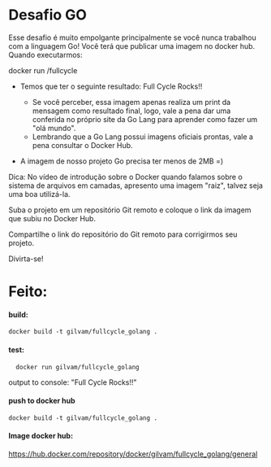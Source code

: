 # Desafio GO

Esse desafio é muito empolgante principalmente se você nunca trabalhou com a linguagem Go!
Você terá que publicar uma imagem no docker hub. Quando executarmos:

docker run <seu-user>/fullcycle

* Temos que ter o seguinte resultado: Full Cycle Rocks!!
  * Se você perceber, essa imagem apenas realiza um print da mensagem como resultado final, logo, vale a pena dar uma conferida no próprio site da Go Lang para aprender como fazer um "olá mundo". 
  * Lembrando que a Go Lang possui imagens oficiais prontas, vale a pena consultar o Docker Hub. 
   
* A imagem de nosso projeto Go precisa ter menos de 2MB =)

Dica: No vídeo de introdução sobre o Docker quando falamos sobre o sistema de arquivos em camadas, apresento uma imagem "raiz", talvez seja uma boa utilizá-la.

Suba o projeto em um repositório Git remoto e coloque o link da imagem que subiu no Docker Hub.

Compartilhe o link do repositório do Git remoto para corrigirmos seu projeto.

Divirta-se!


# Feito:

#### build:
```shell
docker build -t gilvam/fullcycle_golang .
```

#### test:
```shell
  docker run gilvam/fullcycle_golang
```
output to console: "Full Cycle Rocks!!"


#### push to docker hub
```shell
docker build -t gilvam/fullcycle_golang .
```


#### Image docker hub:
https://hub.docker.com/repository/docker/gilvam/fullcycle_golang/general
